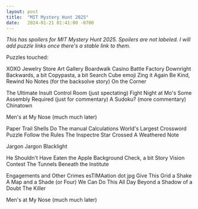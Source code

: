 ```yaml
---
layout: post
title:  "MIT Mystery Hunt 2025"
date:   2024-01-21 01:41:00 -0700
---
```


*This has spoilers for MIT Mystery Hunt 2025. Spoilers are not labeled. I will add puzzle
links once there's a stable link to them.*

Puzzles touched:

XOXO
Jewelry Store
Art Gallery
Boardwalk
Casino
Battle Factory
Downright Backwards, a bit
Copypasta, a bit
Search Cube emoji
Zing it Again
Be Kind, Rewind
No Notes (for the backsolve story)
On the Corner

The Ultimate Insult
Control Room (just spectating)
Fight Night at Mo's
Some Assembly Required (just for commentary)
A Sudoku? (more commentary)
Chinatown

Men's at My Nose (much much later)

Paper Trail
Shells
Do The manual Calculations
World's Largest Crossword Puzzle
Follow the Rules
The Inspectre
Star Crossed
A Weathered Note

Jargon
Jargon Blacklight

He Shouldn't Have Eaten the Apple
Background Check, a bit
Story Vision Contest
The Tunnels Beneath the Institute

Engagements and Other Crimes
esTIMAation dot jpg
Give This Grid a Shake
A Map and a Shade (or Four)
We Can Do This All Day
Beyond a Shadow of a Doubt
The Killer

Men's at My Nose (much much later)
